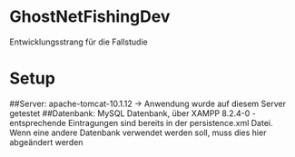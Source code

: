 # GhostNetFishingDev
Entwicklungsstrang für die Fallstudie

# Setup

##Server:
apache-tomcat-10.1.12 -> Anwendung wurde auf diesem Server getestet
##Datenbank:
MySQL Datenbank, über XAMPP 8.2.4-0 - entsprechende Eintragungen sind bereits in der persistence.xml Datei. Wenn eine andere Datenbank verwendet werden soll, muss dies hier abgeändert werden
